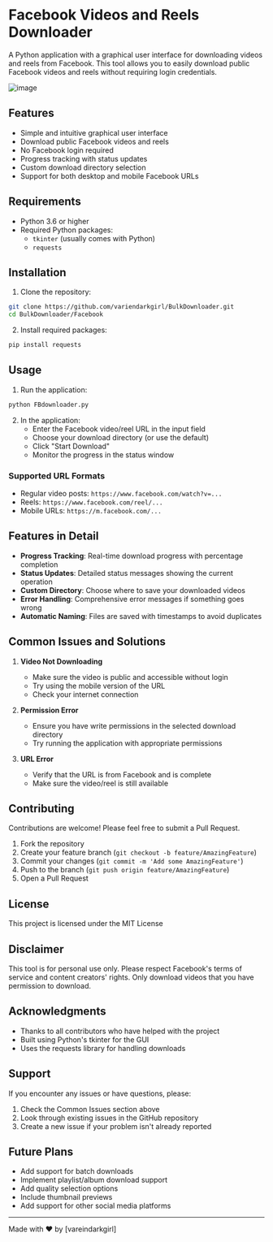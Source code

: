 # Facebook Videos and Reels Downloader

A Python application with a graphical user interface for downloading videos and reels from Facebook. This tool allows you to easily download public Facebook videos and reels without requiring login credentials.

![image](https://github.com/user-attachments/assets/e898ffe6-4503-45c0-b35d-a9aa396bbde7)


## Features

- Simple and intuitive graphical user interface
- Download public Facebook videos and reels
- No Facebook login required
- Progress tracking with status updates
- Custom download directory selection
- Support for both desktop and mobile Facebook URLs

## Requirements

- Python 3.6 or higher
- Required Python packages:
  - `tkinter` (usually comes with Python)
  - `requests`

## Installation

1. Clone the repository:
```bash
git clone https://github.com/variendarkgirl/BulkDownloader.git
cd BulkDownloader/Facebook
```

2. Install required packages:
```bash
pip install requests
```

## Usage

1. Run the application:
```bash
python FBdownloader.py
```

2. In the application:
   - Enter the Facebook video/reel URL in the input field
   - Choose your download directory (or use the default)
   - Click "Start Download"
   - Monitor the progress in the status window

### Supported URL Formats

- Regular video posts: `https://www.facebook.com/watch?v=...`
- Reels: `https://www.facebook.com/reel/...`
- Mobile URLs: `https://m.facebook.com/...`

## Features in Detail

- **Progress Tracking**: Real-time download progress with percentage completion
- **Status Updates**: Detailed status messages showing the current operation
- **Custom Directory**: Choose where to save your downloaded videos
- **Error Handling**: Comprehensive error messages if something goes wrong
- **Automatic Naming**: Files are saved with timestamps to avoid duplicates

## Common Issues and Solutions

1. **Video Not Downloading**
   - Make sure the video is public and accessible without login
   - Try using the mobile version of the URL
   - Check your internet connection

2. **Permission Error**
   - Ensure you have write permissions in the selected download directory
   - Try running the application with appropriate permissions

3. **URL Error**
   - Verify that the URL is from Facebook and is complete
   - Make sure the video/reel is still available

## Contributing

Contributions are welcome! Please feel free to submit a Pull Request.

1. Fork the repository
2. Create your feature branch (`git checkout -b feature/AmazingFeature`)
3. Commit your changes (`git commit -m 'Add some AmazingFeature'`)
4. Push to the branch (`git push origin feature/AmazingFeature`)
5. Open a Pull Request

## License

This project is licensed under the MIT License

## Disclaimer

This tool is for personal use only. Please respect Facebook's terms of service and content creators' rights. Only download videos that you have permission to download.

## Acknowledgments

- Thanks to all contributors who have helped with the project
- Built using Python's tkinter for the GUI
- Uses the requests library for handling downloads

## Support

If you encounter any issues or have questions, please:
1. Check the Common Issues section above
2. Look through existing issues in the GitHub repository
3. Create a new issue if your problem isn't already reported

## Future Plans

- Add support for batch downloads
- Implement playlist/album download support
- Add quality selection options
- Include thumbnail previews
- Add support for other social media platforms

---

Made with ❤️ by [vareindarkgirl]

